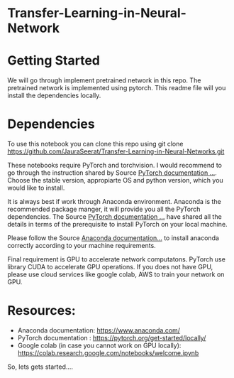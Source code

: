 # Transfer-Learning-in-Neural-Network

# Getting Started
We will go through implement pretrained network in this repo. The pretrained network is implemented using pytorch. This readme file will you install the dependencies locally. 

# Dependencies
To use this notebook you can clone this repo using git clone https://github.com/JauraSeerat/Transfer-Learning-in-Neural-Networks.git

These notebooks require PyTorch and torchvision. I would recommend to go through the instruction shared by Source [PyTorch documentation ...](https://pytorch.org/get-started/locally/). Choose the stable version, appropiarte OS and python version, which you would like to install.

It is always best if work through Anaconda environment. Anaconda is the recommended package manger, it will provide you all the PyTorch dependencies. The  Source [PyTorch documentation ...](https://pytorch.org/get-started/locally/) have shared all the details in terms of the prerequisite to install PyTorch on your local machine.

Please follow the Source [Anaconda documentation...](https://www.anaconda.com/) to install anaconda correctly according to your machine requirements. 

Final requirement is GPU to accelerate network computatons. PyTorch use library CUDA to accelerate GPU operations. If you does not have GPU, please use cloud services like google colab, AWS to train your network on GPU. 

# Resources:
* Anaconda documentation: https://www.anaconda.com/
* PyTorch documentation : https://pytorch.org/get-started/locally/
* Google colab (in case you cannot work on GPU locally): https://colab.research.google.com/notebooks/welcome.ipynb

So, lets gets started....
